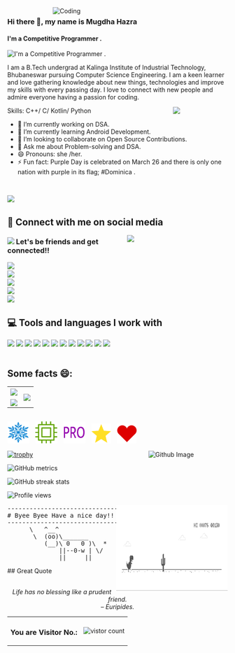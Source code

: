 <!--<img align="right" alt="Coding" width="400" src="https://www.icegif.com/wp-content/uploads/hi-icegif-2.gif"> -->


<img align="right" alt="Coding" width="400" src="https://infinitelyteaching.files.wordpress.com/2019/09/download-11.gif"> 


<!--
**Mugdha-Hazra/Mugdha-Hazra** is a ✨ _special_ ✨ repository because its `README.md` (this file) appears on your GitHub profile.-->

<!--Here are some ideas to get you started:

<!-- 🔭 I’m currently working on ...-->
<!--
- 🌱 I’m currently learning Android Development
- 👯 I’m looking to collaborate on ...
- 🤔 I’m looking for help with ...
- 💬 Ask me about ...
- 📫 How to reach me: ...
- 😄 Pronouns: ...
- ⚡ Fun fact: ...
-->
### Hi there 👋, my name is Mugdha Hazra
#### I'm a Competitive Programmer .
![I'm a Competitive Programmer .](https://media.tenor.com/images/7db4eaa3e47272c8e58ee018fc390b7d/tenor.gif)

 I am a B.Tech undergrad at Kalinga Institute of Industrial Technology, Bhubaneswar pursuing Computer Science Engineering. I am a keen learner and love gathering knowledge about new things, technologies and improve my skills with every passing day. I love to connect with new people and admire everyone having a passion for coding.


Skills: C++/ C/ Kotlin/ Python
<img align='right' src='https://user-images.githubusercontent.com/5713670/87202985-820dcb80-c2b6-11ea-9f56-7ec461c497c3.gif' width='125"'>
- 🔭 I’m currently working on DSA. 
- 🌱 I’m currently learning Android Development.
- 👯 I’m looking to collaborate on Open Source Contributions. 
- 💬 Ask me about Problem-solving and DSA. 
- 😄 Pronouns: she /her. 
- ⚡ Fun fact: Purple Day is celebrated on March 26 and there is only one nation with purple in its flag; #Dominica .
<br/>

![](https://activity-graph.herokuapp.com/graph?username=Mugdha-Hazra&theme=dracula&hide_border=true&area=true)
<br/>

<!-- <div>
[<img src="https://now-playing-vmk56a653q0yly06o3lmgi3g0.vercel.app/api/spotify-playing" alt="Mugdha Hazra Spotify Playing" width="350" />](https://open.spotify.com/playlist/6DDPsthhJTWi0Tnes8kXFo)
</div> -->

## 📲 Connect with me on social media 
<img align='right' src="https://media.giphy.com/media/UHcOaIi6nuCwhoGRPz/giphy.gif" width="230">

<h3 align="left"><img src="https://github.com/rajput2107/rajput2107/blob/master/Assets/Handshake.gif" height="50px" /> Let's be friends and get connected!!  </p></h3>
<p align="left">
<p align="left">
  <a target="_blank"href="https://www.linkedin.com/in/mugdha-hazra-602347200/"><img src="https://img.shields.io/badge/linkedin-%230077B5.svg?&style=for-the-badge&logo=linkedin&logoColor=white" /></a>&nbsp;&nbsp;&nbsp;&nbsp;<br/>
  <a target="_blank"href="https://www.facebook.com/mugdha.hazra.5/"><img src="https://img.shields.io/badge/-FACEBOOK-0066ff?&style=for-the-badge&logo=facebook&logoColor=white" /></a>&nbsp;&nbsp;&nbsp;&nbsp;<br/>
  <a target="_blank"href="https://github.com/Mugdha-Hazra"><img src="https://img.shields.io/badge/GitHub-black.svg?&style=for-the-badge&logo=github&logoColor=white" /></a>&nbsp;&nbsp;&nbsp;&nbsp;<br/>
  <a target="_blank"href="https://www.instagram.com/mugdha4455/"><img src="https://img.shields.io/badge/-INSTAGRAM-cc0099?&style=for-the-badge&logo=instagram&logoColor=white" /></a>&nbsp;&nbsp;&nbsp;&nbsp;<br/>
  <a href="https://twitter.com/HazraMugdha"><img src="https://img.shields.io/badge/-TWITTER-1ca0f1?&style=for-the-badge&logo=twitter&logoColor=white"/></a>&nbsp;&nbsp;&nbsp;&nbsp;<br/>
  </p>

## 💻 Tools and languages I work with
<div align items="left">
<img src="https://img.icons8.com/color/48/000000/python.png"/>
<img src="https://img.icons8.com/color/48/000000/c-programming.png"/>
<img src="https://img.icons8.com/color/48/000000/c-plus-plus-logo.png"/>
<img src="https://img.icons8.com/color/48/000000/html-5.png"/>
<img src="https://img.icons8.com/color/48/000000/css3.png"/>
<img src="https://img.icons8.com/color/48/000000/json--v1.png"/>
<img src="https://img.icons8.com/color/48/000000/visual-studio-code-2019.png"/>
<img src="https://img.icons8.com/color/48/000000/firebase.png"/>
<img src="https://img.icons8.com/color/48/000000/git.png"/>
<img src="https://img.icons8.com/ios-filled/50/000000/github.png"/>
<img src="https://img.icons8.com/ios-filled/50/000000/console.png"/>
<img src="https://img.icons8.com/color/48/000000/google-cloud-platform.png"/>
</div>

<!--[<img src='https://cdn.jsdelivr.net/npm/simple-icons@3.0.1/icons/github.svg' alt='github' height='40'>](https://github.com/https://github.com/Mugdha-Hazra)  [<img src='https://cdn.jsdelivr.net/npm/simple-icons@3.0.1/icons/linkedin.svg' alt='linkedin' height='40'>](https://www.linkedin.com/in/https://www.linkedin.com/in/mugdha-hazra-602347200//)  [<img src='https://cdn.jsdelivr.net/npm/simple-icons@3.0.1/icons/instagram.svg' alt='instagram' height='40'>](https://www.instagram.com/https://www.instagram.com/mugdha4455/?hl=en/)  

 [![Top Langs](https://github-readme-stats.vercel.app/api/top-langs/?username=Mugdha-Hazra)](https://github.com/anuraghazra/github-readme-stats) ![Mugdha's github stats](https://github-readme-stats.vercel.app/api?username=Mugdha-Hazra) -->
<br/>

## Some facts 😄:
 <table>
    <tr>
        <td>
            <img src="https://spotify-recently-played-readme.vercel.app/api?user=wex8xjk0lgc4m948k3cb68xe8&count=1&width=500" align="center"/>
        </td>
        <td rowspan=2>
            <img src="https://github-readme-stats.vercel.app/api/top-langs/?username=Mugdha-Hazra&theme=dark" align="center"/></td>
    </tr>
    <tr>
        <td><img src="https://github-readme-stats.vercel.app/api?username=Mugdha-Hazra&count_private=true&theme=dark&show_icons=true" align="center"/></td>
    </tr>
</table>

<!--<img align="right" alt="GIF" src="https://raw.githubusercontent.com/ayushsoni1010/ayushsoni1010/main/dino.gif" width="36.5%" height="197" >
  [<img src='https://cdn.jsdelivr.net/npm/simple-icons@3.0.1/icons/github.svg' alt='github' height='40'>](https://github.com/Mugdha-Hazra)  -->
<br/>
<a href='https://archiveprogram.github.com/'><img src='https://raw.githubusercontent.com/acervenky/animated-github-badges/master/assets/acbadge.gif' width='50' height='50'></a> <a href='https://docs.github.com/en/developers'><img src='https://raw.githubusercontent.com/acervenky/animated-github-badges/master/assets/devbadge.gif' width='50' height='50'></a> <a href='https://github.com/pricing'><img src='https://raw.githubusercontent.com/acervenky/animated-github-badges/master/assets/pro.gif' width='50' height='50'></a> <a href='https://stars.github.com/'><img src='https://raw.githubusercontent.com/acervenky/animated-github-badges/master/assets/starbadge.gif' width='45' height='45'></a> <a href='https://docs.github.com/en/github/supporting-the-open-source-community-with-github-sponsors'><img src='https://raw.githubusercontent.com/acervenky/animated-github-badges/master/assets/sponsorbadge.gif' width='45' height='45'></a> 
<!--<img width="30%" align="right" alt="Github Image" src="https://raw.githubusercontent.com/onimur/.github/master/.resources/git-header.svg" /> -->

[![trophy](https://github-profile-trophy.vercel.app/?username=Mugdha-Hazra)](https://github.com/ryo-ma/github-profile-trophy) <img width="36%" align="right" alt="Github Image" src="https://raw.githubusercontent.com/onimur/.github/master/.resources/git-header.svg" />

![GitHub metrics](https://metrics.lecoq.io/Mugdha-Hazra)  

![GitHub streak stats](https://github-readme-streak-stats.herokuapp.com/?user=Mugdha-Hazra)  

![Profile views](https://gpvc.arturio.dev/Mugdha-Hazra)  

<!--
<p align="right"> <img src="https://komarev.com/ghpvc/?username=Mugdha-Hazra" alt="Mugdha-Hazra" /> </p>-->

<table>
  <tr>
    <td><h3>You are Visitor No.: </h3></td>
    <td><img src="https://profile-counter.glitch.me/Mugdha-Hazra/count.svg" alt="vistor count" height="45" /></td>
  </tr>
 <img align="right" alt="GIF" src="https://raw.githubusercontent.com/ayushsoni1010/ayushsoni1010/main/dino.gif" width="50.5%" height="197" > 
 <pre>
----------------------------------------
<span># Byee Byee Have a nice day!!</span>
----------------------------------------
      \   ^__^
       \  (oo)\_______
          (__)\ 0   0 )\  *
              ||--0-w | \/
             _||    _||
</pre>
## Great Quote 
<!-- QUOTE:START -->
<p align="center"><br><i>Life has no blessing like a prudent friend.</i><br><i>– Euripides.</i><br></p>
<!-- QUOTE:END -->
</table>
<!-- adding goru(cow)(handmade cow)-->

<!--
For adding portfolio.
### Visit my detailed [profile](https://drive.google.com/file/d/1_ks4MSCqJwOaIYi-wz1g-Bv0NB2By_7y/view?usp=sharing)
for dino game
<img align="right" alt="GIF" src="https://raw.githubusercontent.com/ayushsoni1010/ayushsoni1010/main/dino.gif" width="48.5%" height="230" >
-->
